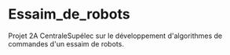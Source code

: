 # Essaim_de_robots
Projet 2A CentraleSupélec sur le développement d'algorithmes de commandes d'un essaim de robots.
